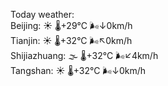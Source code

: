 Today weather:  
Beijing: ☀️ 🌡️+29°C 🌬️↓0km/h  
Tianjin: ☀️ 🌡️+32°C 🌬️↖0km/h  
Shijiazhuang: 🌫  🌡️+32°C 🌬️↙4km/h  
Tangshan: ☀️ 🌡️+32°C 🌬️↓0km/h  
